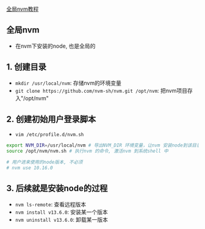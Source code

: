 [全局nvm教程](https://segmentfault.com/a/1190000019929765)

## 全局nvm
* 在nvm下安装的node, 也是全局的

## 1. 创建目录
* `mkdir /usr/local/nvm`: 存储nvm的环境变量
* `git clone https://github.com/nvm-sh/nvm.git /opt/nvm`: 把nvm项目存入"/opt/nvm"

## 2. 创建初始用户登录脚本
* `vim /etc/profile.d/nvm.sh`
```sh
export NVM_DIR=/usr/local/nvm # 导出NVM_DIR 环境变量，让nvm 安装node到该目录
source /opt/nvm/nvm.sh # 执行nvm 的命令, 激活nvm 到系统shell 中

# 用户进来使用的node版本, 不必须
# nvm use 10.16.0 
```

## 3. 后续就是安装node的过程
* `nvm ls-remote`: 查看远程版本
* `nvm install v13.6.0`: 安装某一个版本
* `nvm uninstall v13.6.0`: 卸载某一版本